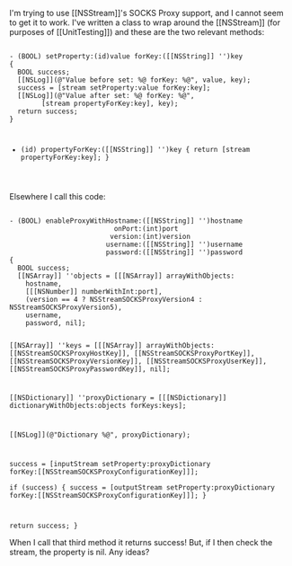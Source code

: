 I'm trying to use [[NSStream]]'s SOCKS Proxy support, and I cannot seem to get it to work.  I've written a class to wrap around the [[NSStream]] (for purposes of [[UnitTesting]]) and these are the two relevant methods:

<code>
- (BOOL) setProperty:(id)value forKey:([[NSString]] '')key
{
  BOOL success;
  [[NSLog]](@"Value before set: %@ forKey: %@", value, key);
  success = [stream setProperty:value forKey:key];
  [[NSLog]](@"Value after set: %@ forKey: %@",
        [stream propertyForKey:key], key);
  return success;
}

- (id) propertyForKey:([[NSString]] '')key
{
  return [stream propertyForKey:key];
}
</code>

Elsewhere I call this code:

<code>
- (BOOL) enableProxyWithHostname:([[NSString]] '')hostname
                          onPort:(int)port
                         version:(int)version
                        username:([[NSString]] '')username
                        password:([[NSString]] '')password
{
  BOOL success;
  [[NSArray]] ''objects = [[[NSArray]] arrayWithObjects:
    hostname,
    [[[NSNumber]] numberWithInt:port],
    (version == 4 ? NSStreamSOCKSProxyVersion4 : NSStreamSOCKSProxyVersion5),
    username,
    password, nil];
  
  [[NSArray]] ''keys = [[[NSArray]] arrayWithObjects:
    [[NSStreamSOCKSProxyHostKey]],
    [[NSStreamSOCKSProxyPortKey]],
    [[NSStreamSOCKSProxyVersionKey]],
    [[NSStreamSOCKSProxyUserKey]],
    [[NSStreamSOCKSProxyPasswordKey]], nil];
  
  [[NSDictionary]] ''proxyDictionary = [[[NSDictionary]] dictionaryWithObjects:objects
                                                              forKeys:keys];
  
  [[NSLog]](@"Dictionary %@", proxyDictionary);
  
  success = [inputStream setProperty:proxyDictionary
                              forKey:[[NSStreamSOCKSProxyConfigurationKey]]];  
  if (success)
  {
    success = [outputStream setProperty:proxyDictionary
                                 forKey:[[NSStreamSOCKSProxyConfigurationKey]]];
  }
  
  return success;
}
</code>

When I call that third method it returns success!  But, if I then check the stream, the property is nil.  Any ideas?